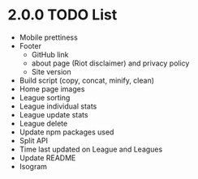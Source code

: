 # 2.0.0 TODO List
- Mobile prettiness
- Footer
  - GitHub link
  - about page (Riot disclaimer) and privacy policy
  - Site version
- Build script (copy, concat, minify, clean)
- Home page images
- League sorting
- League individual stats
- League update stats
- League delete
- Update npm packages used
- Split API
- Time last updated on League and Leagues
- Update README
- Isogram

